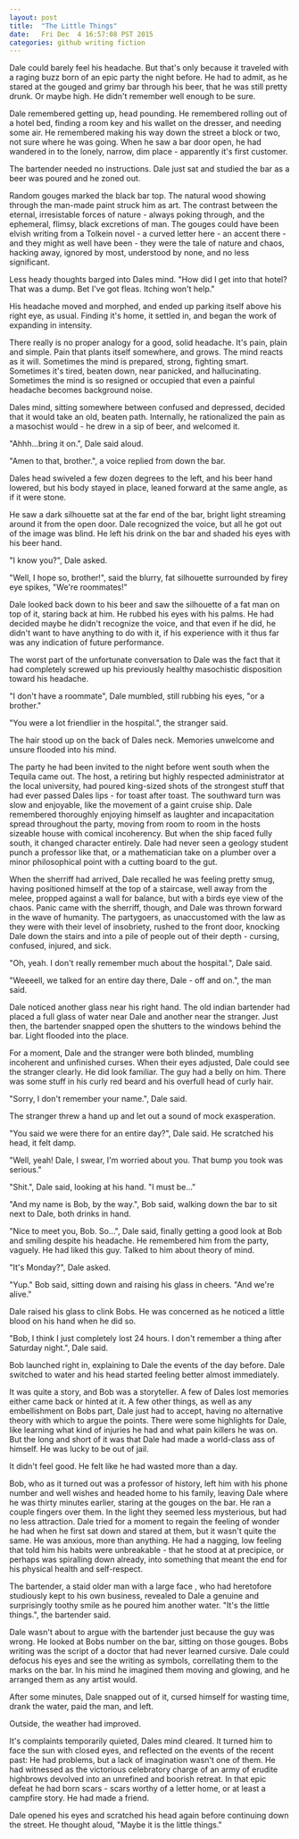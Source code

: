 ```yaml
---
layout: post
title:  "The Little Things"
date:   Fri Dec  4 16:57:08 PST 2015
categories: github writing fiction 
---
```



Dale could barely feel his headache.  But that's only because it traveled with
a raging buzz born of an epic party the night before.  He had to admit, as he
stared at the gouged and grimy bar through his beer, that he was still pretty
drunk.  Or maybe high.  He didn't remember well enough to be sure.



Dale remembered getting up, head pounding.  He remembered rolling out of a
hotel bed, finding a room key and his wallet on the dresser, and needing some
air.  He remembered making his way down the street a block or two, not sure
where he was going.  When he saw a bar door open, he had wandered in to the
lonely, narrow, dim place - apparently it's first customer.



The bartender needed no instructions.  Dale just sat and studied the bar as a
beer was poured and he zoned out.



Random gouges marked the black bar top.  The natural wood showing through the
man-made paint struck him as art.  The contrast between the eternal,
irresistable forces of nature - always poking through, and the ephemeral,
flimsy, black excretions of man.  The gouges could have been elvish writing
from a Tolkein novel - a curved letter here - an accent there - and they might
as well have been - they were the tale of nature and chaos, hacking away,
ignored by most, understood by none, and no less significant.



Less heady thoughts barged into Dales mind.  "How did I get into that hotel?
That was a dump.  Bet I've got fleas.  Itching won't help."



His headache moved and morphed, and ended up parking itself above his right
eye, as usual.  Finding it's home, it settled in, and began the work of
expanding in intensity.  



There really is no proper analogy for a good, solid headache.  It's pain,
plain and simple.  Pain that plants itself somewhere, and grows.  The mind
reacts as it will.  Sometimes the mind is prepared, strong, fighting smart.
Sometimes it's tired, beaten down, near panicked, and hallucinating.
Sometimes the mind is so resigned or occupied that even a painful headache
becomes background noise.  



Dales mind, sitting somewhere between confused and depressed, decided that it
would take an old, beaten path.  Internally, he rationalized the pain as a
masochist would - he drew in a sip of beer, and welcomed it.



"Ahhh...bring it on.", Dale said aloud.



"Amen to that, brother.", a voice replied from down the bar.



Dales head swiveled a few dozen degrees to the left, and his beer hand
lowered, but his body stayed in place, leaned forward at the same angle, as if
it were stone.



He saw a dark silhouette sat at the far end of the bar, bright light streaming
around it from the open door.  Dale recognized the voice, but all he got out
of the image was blind.  He left his drink on the bar and shaded his eyes with
his beer hand.



"I know you?", Dale asked.



"Well, I hope so, brother!", said the blurry, fat silhouette surrounded by
firey eye spikes, "We're roommates!"



Dale looked back down to his beer and saw the silhouette of a fat man on top
of it, staring back at him.  He rubbed his eyes with his palms.  He had
decided maybe he didn't recognize the voice, and that even if he did, he
didn't want to have anything to do with it, if his experience with it thus far
was any indication of future performance.  



The worst part of the unfortunate conversation to Dale was the fact that it
had completely screwed up his previously healthy masochistic disposition
toward his headache.



"I don't have a roommate", Dale mumbled, still rubbing his eyes, "or a
brother."



"You were a lot friendlier in the hospital.", the stranger said.



The hair stood up on the back of Dales neck.  Memories unwelcome and unsure
flooded into his mind.  



The party he had been invited to the night before went south when the Tequila
came out.  The host, a retiring but highly respected administrator at the
local university, had poured king-sized shots of the strongest stuff that had
ever passed Dales lips - for toast after toast.  The southward turn was slow
and enjoyable, like the movement of a gaint cruise ship.  Dale remembered
thoroughly enjoying himself as laughter and incapacitation spread throughout
the party, moving from room to room in the hosts sizeable house with comical
incoherency.  But when the ship faced fully south, it changed character
entirely.  Dale had never seen a geology student punch a professor like that,
or a mathematician take on a plumber over a minor philosophical point with a
cutting board to the gut.  



When the sherriff had arrived, Dale recalled he was feeling pretty smug,
having positioned himself at the top of a staircase, well away from the melee,
propped against a wall for balance, but with a birds eye view of the chaos.
Panic came with the sherriff, though, and Dale was thrown forward in the wave
of humanity.  The partygoers, as unaccustomed with the law as they were with
their level of insobriety, rushed to the front door, knocking Dale down the
stairs and into a pile of people out of their depth - cursing, confused,
injured, and sick.



"Oh, yeah.  I don't really remember much about the hospital.", Dale said.



"Weeeell, we talked for an entire day there, Dale - off and on.", the man
said.



Dale noticed another glass near his right hand.  The old indian bartender had
placed a full glass of water near Dale and another near the stranger.  Just
then, the bartender snapped open the shutters to the windows behind the bar.
Light flooded into the place.



For a moment, Dale and the stranger were both blinded, mumbling incoherent and
unfinished curses.  When their eyes adjusted, Dale could see the stranger
clearly.  He did look familiar.  The guy had a belly on him.  There was some
stuff in his curly red beard and his overfull head of curly hair.  



"Sorry, I don't remember your name.", Dale said.



The stranger threw a hand up and let out a sound of mock exasperation.



"You said we were there for an entire day?", Dale said.  He scratched his
head, it felt damp.



"Well, yeah!  Dale, I swear, I'm worried about you.  That bump you took was
serious."



"Shit.", Dale said, looking at his hand. "I must be..."



"And my name is Bob, by the way.", Bob said, walking down the bar to sit next
to Dale, both drinks in hand.



"Nice to meet you, Bob. So...", Dale said, finally getting a good look at Bob
and smiling despite his headache.  He remembered him from the party, vaguely.
He had liked this guy.  Talked to him about theory of mind.  



"It's Monday?", Dale asked.



"Yup."  Bob said, sitting down and raising his glass in cheers. "And we're
alive."



Dale raised his glass to clink Bobs.  He was concerned as he noticed a little
blood on his hand when he did so.



"Bob, I think I just completely lost 24 hours.  I don't remember a thing after
Saturday night.", Dale said.



Bob launched right in, explaining to Dale the events of the day before.  Dale
switched to water and his head started feeling better almost immediately.  



It was quite a story, and Bob was a storyteller.  A few of Dales lost memories
either came back or hinted at it.  A few other things, as well as any
embellishment on Bobs part, Dale just had to accept, having no alternative
theory with which to argue the points.  There were some highlights for Dale,
like learning what kind of injuries he had and what pain killers he was on.
But the long and short of it was that Dale had made a world-class ass of
himself.  He was lucky to be out of jail.



It didn't feel good.  He felt like he had wasted more than a day.



Bob, who as it turned out was a professor of history, left him with his phone
number and well wishes and headed home to his family, leaving Dale where he
was thirty minutes earlier, staring at the gouges on the bar.  He ran a couple
fingers over them.  In the light they seemed less mysterious, but had no less
attraction.  Dale tried for a moment to regain the feeling of wonder he had
when he first sat down and stared at them, but it wasn't quite the same.  He
was anxious, more than anything.  He had a nagging, low feeling that told him
his habits were unbreakable - that he stood at at precipice, or perhaps was
spiralling down already, into something that meant the end for his physical
health and self-respect.



The bartender, a staid older man with a large face , who had heretofore
studiously kept to his own business, revealed to Dale a genuine and
surprisingly toothy smile as he poured him another water.  "It's the little
things.", the bartender said.



Dale wasn't about to argue with the bartender just because the guy was wrong.
He looked at Bobs number on the bar, sitting on those gouges.   Bobs writing
was the script of a doctor that had never learned cursive.  Dale could defocus
his eyes and see the writing as symbols, correllating them to the marks on the
bar.  In his mind he imagined them moving and glowing, and he arranged them as
any artist would.



After some minutes, Dale snapped out of it, cursed himself for wasting time,
drank the water, paid the man, and left.



Outside, the weather had improved.  



It's complaints temporarily quieted, Dales mind cleared.  It turned him to
face the sun with closed eyes, and reflected on the events of the recent past:
He had problems, but a lack of imagination wasn't one of them.  He had
witnessed as the victorious celebratory charge of an army of erudite highbrows
devolved into an unrefined and boorish retreat.  In that epic defeat he had
born scars - scars worthy of a letter home, or at least a campfire story.  He
had made a friend.



Dale opened his eyes and scratched his head again before continuing down the
street.  He thought aloud, "Maybe it is the little things."











